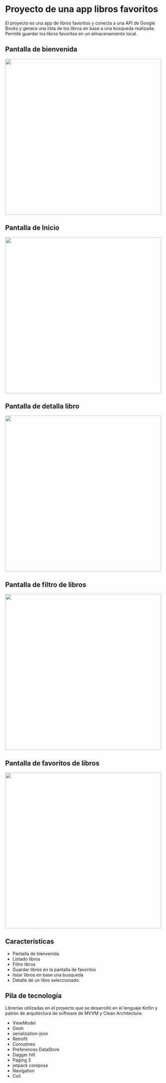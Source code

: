 
# Proyecto de una app libros favoritos

El proyecto es una app de libros favoritos y conecta a una API de Google Books y genera una lista de los libros en base a una búsqueda realizada. Permite guardar los libros favoritos en un almacenamiento local.

## Pantalla de bienvenida
<img src="screenshots/1.png" width="500"/>

## Pantalla de Inicio
<img src="screenshots/2.png" width="500"/>

## Pantalla de detalla libro
<img src="screenshots/3.png" width="500"/>

## Pantalla de filtro de libros
<img src="screenshots/4.png" width="500"/>

## Pantalla de favoritos de libros
<img src="screenshots/5.png" width="500"/>


## Características

- Pantalla de bienvenida
- Listado libros
- Filtro libros
- Guardar libros en la pantalla de favoritos
- listar libros en base una busqueda
- Detalle de un libro seleccionado.


## Pila de tecnología

Librerías utilizadas en el proyecto que se desarrolló en el lenguaje Kotlin y patrón de arquitectura de software de MVVM y Clean Architecture.

- ViewModel
- Gson 
- serialization-json
- Retrofit
- Coroutines
- Preferences DataStore
- Dagger hilt
- Paging 3
- jetpack compose
- Navigation
- Coil